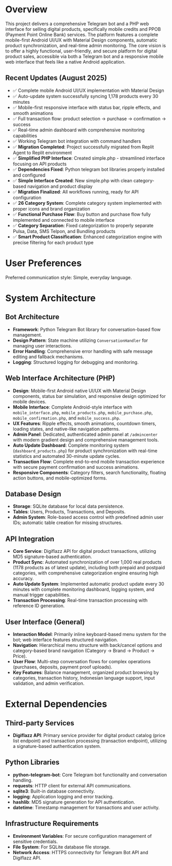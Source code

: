 # Overview

This project delivers a comprehensive Telegram bot and a PHP web interface for selling digital products, specifically mobile credits and PPOB (Payment Point Online Bank) services. The platform features a complete mobile-first Android UI/UX with Material Design components, automatic product synchronization, and real-time admin monitoring. The core vision is to offer a highly functional, user-friendly, and secure platform for digital product sales, accessible via both a Telegram bot and a responsive mobile web interface that feels like a native Android application.

## Recent Updates (August 2025)
- ✅ Complete mobile Android UI/UX implementation with Material Design
- ✅ Auto-update system successfully syncing 1,178 products every 30 minutes
- ✅ Mobile-first responsive interface with status bar, ripple effects, and smooth animations
- ✅ Full transaction flow: product selection → purchase → confirmation → success
- ✅ Real-time admin dashboard with comprehensive monitoring capabilities
- ✅ Working Telegram bot integration with command handlers
- ✅ **Migration Completed**: Project successfully migrated from Replit Agent to Replit environment
- ✅ **Simplified PHP Interface**: Created simple.php - streamlined interface focusing on API products
- ✅ **Dependencies Fixed**: Python telegram bot libraries properly installed and configured
- ✅ **Simple Interface Created**: New simple.php with clean category-based navigation and product display
- ✅ **Migration Finalized**: All workflows running, ready for API configuration
- ✅ **26 Category System**: Complete category system implemented with proper icons and brand organization  
- ✅ **Functional Purchase Flow**: Buy button and purchase flow fully implemented and connected to mobile interface
- ✅ **Category Separation**: Fixed categorization to properly separate Pulsa, Data, SMS Telpon, and Bundling products
- ✅ **Smart Product Classification**: Enhanced categorization engine with precise filtering for each product type

# User Preferences

Preferred communication style: Simple, everyday language.

# System Architecture

## Bot Architecture
- **Framework**: Python Telegram Bot library for conversation-based flow management.
- **Design Pattern**: State machine utilizing `ConversationHandler` for managing user interactions.
- **Error Handling**: Comprehensive error handling with safe message editing and fallback mechanisms.
- **Logging**: Structured logging for debugging and monitoring.

## Web Interface Architecture (PHP)
- **Design**: Mobile-first Android native UI/UX with Material Design components, status bar simulation, and responsive design optimized for mobile devices.
- **Mobile Interface**: Complete Android-style interface with `mobile_interface.php`, `mobile_products.php`, `mobile_purchase.php`, `mobile_confirmation.php`, and `mobile_success.php`.
- **UX Features**: Ripple effects, smooth animations, countdown timers, loading states, and native-like navigation patterns.
- **Admin Panel**: Dedicated, authenticated admin panel at `/admincenter` with modern gradient design and comprehensive management tools.
- **Auto Update Dashboard**: Complete monitoring system (`dashboard_products.php`) for product synchronization with real-time statistics and automated 30-minute update cycles.
- **Transaction Flow**: Complete end-to-end mobile transaction experience with secure payment confirmation and success animations.
- **Responsive Components**: Category filters, search functionality, floating action buttons, and mobile-optimized forms.

## Database Design
- **Storage**: SQLite database for local data persistence.
- **Tables**: Users, Products, Transactions, and Deposits.
- **Admin System**: Role-based access control with predefined admin user IDs; automatic table creation for missing structures.

## API Integration
- **Core Service**: Digiflazz API for digital product transactions, utilizing MD5 signature-based authentication.
- **Product Sync**: Automated synchronization of over 1,000 real products (1178 products as of latest update), including both prepaid and postpaid categories, with comprehensive categorization engine ensuring high accuracy.
- **Auto Update System**: Implemented automatic product update every 30 minutes with complete monitoring dashboard, logging system, and manual trigger capabilities.
- **Transaction Processing**: Real-time transaction processing with reference ID generation.

## User Interface (General)
- **Interaction Model**: Primarily inline keyboard-based menu system for the bot; web interface features structured navigation.
- **Navigation**: Hierarchical menu structure with back/cancel options and category-based brand navigation (Category → Brand → Product → Price).
- **User Flow**: Multi-step conversation flows for complex operations (purchases, deposits, payment proof uploads).
- **Key Features**: Balance management, organized product browsing by categories, transaction history, Indonesian language support, input validation, and admin verification.

# External Dependencies

## Third-party Services
- **Digiflazz API**: Primary service provider for digital product catalog (price list endpoint) and transaction processing (transaction endpoint), utilizing a signature-based authentication system.

## Python Libraries
- **python-telegram-bot**: Core Telegram bot functionality and conversation handling.
- **requests**: HTTP client for external API communications.
- **sqlite3**: Built-in database connectivity.
- **logging**: Application logging and error tracking.
- **hashlib**: MD5 signature generation for API authentication.
- **datetime**: Timestamp management for transactions and user activity.

## Infrastructure Requirements
- **Environment Variables**: For secure configuration management of sensitive credentials.
- **File System**: For SQLite database file storage.
- **Network Access**: HTTPS connectivity for Telegram Bot API and Digiflazz API.